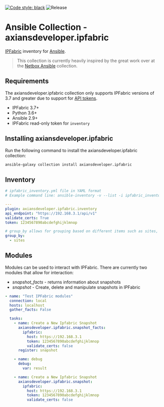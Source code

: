 [![Code style: black](https://img.shields.io/badge/code%20style-black-000000.svg)](https://github.com/ambv/black)
![Release](https://img.shields.io/github/v/release/axiansdeveloper/ansible-ipfabric)

# Ansible Collection - axiansdeveloper.ipfabric

[IPFabric](https://ipfabric.io/) inventory for [Ansible](https://github.com/ansible/ansible).

> This collection is currently heavily inspired by the great work over at the [Netbox Ansible](https://github.com/netbox-community/ansible_modules) collection.

## Requirements
The axiansdeveloper.ipfabric collection only supports IPFabric versions of 3.7 and greater due to support for [API tokens](https://ipfabric.atlassian.net/wiki/spaces/ND/pages/1448575064/API+tokens).

- IPFabric 3.7+
- Python 3.6+
- Ansible 2.9+
- IPFabric read-only token for `inventory`

## Installing axiansdeveloper.ipfabric

Run the following command to install the axiansdeveloper.ipfabric collection:

```bash
ansible-galaxy collection install axiansdeveloper.ipfabric
```

## Inventory

```yaml
# ipfabric_inventory.yml file in YAML format
# Example command line: ansible-inventory -v --list -i ipfabric_inventory.yml

---
plugin: axiansdeveloper.ipfabric.inventory
api_endpoint: "https://192.168.3.1/api/v1"
validate_certs: True
token: 1234567890abcdefghijklmnop

# group_by allows for grouping based on different items such as sites, vendors etc
group_by:
  - sites
```

## Modules
Modules can be used to interact with IPFabric. There are currently two modules that allow for interaction:
- *snapshot_facts* - returns information about snapshots
- *snapshot* - Create, delete and manipulate snapshots in IPFabric

```yaml
- name: "Test IPFabric modules"
  connection: local
  hosts: localhost
  gather_facts: False

  tasks:
    - name: Create a New Ipfabric Snapshot
      axiansdeveloper.ipfabric.snapshot_facts:
        ipfabric:
          host: https://192.168.3.1
          token: 1234567890abcdefghijklmnop
          validate_certs: false
      register: snapshot

    - name: debug
      debug:
        var: result

    - name: Create a New Ipfabric Snapshot
      axiansdeveloper.ipfabric.snapshot:
        ipfabric:
          host: https://192.168.3.1
          token: 1234567890abcdefghijklmnop
          validate_certs: false
```
